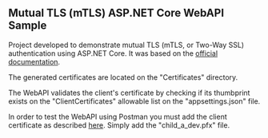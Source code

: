 ## Mutual TLS (mTLS) ASP.NET Core WebAPI Sample

Project developed to demonstrate mutual TLS (mTLS, or Two-Way SSL) authentication using ASP.NET Core. It was based on the <a href="https://learn.microsoft.com/en-us/aspnet/core/security/authentication/certauth?view=aspnetcore-7.0">official documentation</a>.

The generated certificates are located on the "Certificates" directory.

The WebAPI validates the client's certificate by checking if its thumbprint exists on the "ClientCertificates" allowable list on the "appsettings.json" file.

In order to test the WebAPI using Postman you must add the client certificate as described <a href="https://learning.postman.com/docs/sending-requests/certificates/#adding-client-certificates">here</a>. Simply add the "child_a_dev.pfx" file.